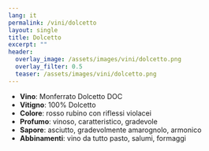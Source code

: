 ```yaml
---
lang: it
permalink: /vini/dolcetto
layout: single
title: Dolcetto
excerpt: "" 
header:
  overlay_image: /assets/images/vini/dolcetto.png
  overlay_filter: 0.5
  teaser: /assets/images/vini/dolcetto.png
---
```

- **Vino**: Monferrato Dolcetto DOC
- **Vitigno**: 100% Dolcetto 
- **Colore**: rosso rubino con riflessi violacei 
- **Profumo**: vinoso, caratteristico, gradevole
- **Sapore**: asciutto, gradevolmente amarognolo, armonico
- **Abbinamenti**: vino da tutto pasto, salumi, formaggi
